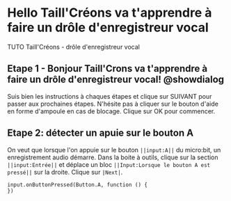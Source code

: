 # Hello Taill'Créons va t'apprendre à faire un drôle d'enregistreur vocal
TUTO Taill'Créons - drôle d'enregistreur vocal
## Etape 1 - Bonjour Taill'Crons va t'apprendre à faire un drôle d'enregistreur vocal! @showdialog
Suis bien les instructions à chaques étapes et clique sur SUIVANT pour passer aux prochaines étapes.
N'hésite pas à cliquer sur le bouton d'aide en forme d'ampoule en cas de blocage. 
Clique sur OK pour commencer.

## Etape 2: détecter un apuie sur le bouton A
On veut que lorsque l'on appuie sur le bouton ``||input:A||`` du micro:bit, un enregistrement audio démarre.
Dans la boite à outils, clique sur la section ``||input:Entrée||`` et déplace un bloc
``||Input:Lorsque le bouton A est pressé||`` sur la droite.
Clique sur ``|Next|``.
``` blocks
input.onButtonPressed(Button.A, function () {
})
``` 
